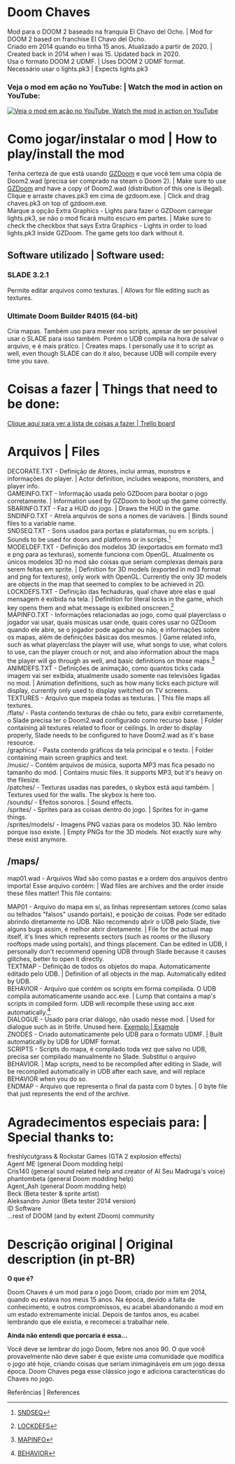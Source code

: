 # Doom Chaves
Mod para o DOOM 2 baseado na franquia El Chavo del Ocho. | Mod for DOOM 2 based on franchise El Chavo del Ocho.  
Criado em 2014 quando eu tinha 15 anos. Atualizado a partir de 2020. | Created back in 2014 when I was 15. Updated back in 2020.  
Usa o formato DOOM 2 UDMF. | Uses DOOM 2 UDMF format.  
Necessário usar o lights.pk3 | Expects lights.pk3

### Veja o mod em ação no YouTube: | Watch the mod in action on YouTube:
[![Veja o mod em ação no YouTube, Watch the mod in action on YouTube](https://img.youtube.com/vi/fmqVgwJOd34/0.jpg)](https://youtu.be/fmqVgwJOd34)



# Como jogar/instalar o mod | How to play/install the mod
Tenha certeza de que está usando [GZDoom](https://zdoom.org/downloads) e que você tem uma cópia de Doom2.wad (precisa ser comprado na steam o Doom 2). | Make sure to use [GZDoom](https://zdoom.org/downloads) and have a copy of Doom2.wad (distribution of this one is illegal).  
Clique e arraste chaves.pk3 em cima de gzdoom.exe. | Click and drag chaves.pk3 on top of gzdoom.exe.  
Marque a opção Extra Graphics - Lights para fazer o GZDoom carregar lights.pk3, se não o mod ficará muito escuro em partes. | Make sure to check the checkbox that says Extra Graphics - Lights in order to load lights.pk3 inside GZDoom. The game gets too dark without it.

## Software utilizado | Software used:
### SLADE 3.2.1

Permite editar arquivos como texturas. | Allows for file editing such as textures.

### Ultimate Doom Builder R4015 (64-bit)

Cria mapas. Também uso para mexer nos scripts, apesar de ser possível usar o SLADE para isso também. Porém o UDB compila na hora de salvar o arquivo, e é mais prático. | Creates maps. I personally use it to script as well, even though SLADE can do it also, because UDB will compile every time you save.

# Coisas a fazer | Things that need to be done:
[Clique aqui para ver a lista de coisas a fazer | Trello board](https://trello.com/b/zAKgRyzS/doom-chaves)

# Arquivos | Files
DECORATE.TXT - Definição de Atores, inclui armas, monstros e informações do player. | Actor definition, includes weapons, monsters, and player info.  
GAMEINFO.TXT - Informação usada pelo GZDoom para bootar o jogo corretamente. | Information used by GZDoom to boot up the game correctly.  
SBARINFO.TXT - Faz a HUD do jogo. | Draws the HUD in the game.  
SNDINFO.TXT - Atrela arquivos de sons a nomes de variáveis. | Binds sound files to a variable name.  
SNDSEQ.TXT - Sons usados para portas e plataformas, ou em scripts. | Sounds to be used for doors and platforms or in scripts.[^1]  
MODELDEF.TXT - Definição dos modelos 3D (exportados em formato md3 e png para as texturas), somente funciona com OpenGL. Atualmente os únicos modelos 3D no mod são coisas que seriam complexas demais para serem feitas em sprite. | Definition for 3D models (exported in md3 format and png for textures), only work with OpenGL. Currently the only 3D models are objects in the map that seemed to complex to be achieved in 2D.  
LOCKDEFS.TXT - Definição das fechaduras, qual chave abre elas e qual mensagem é exibida na tela. | Definition for literal locks in the game, which key opens them and what message is exibited onscreen.[^2]  
MAPINFO.TXT - Informações relacionadas ao jogo, como qual playerclass o jogador vai usar, quais músicas usar onde, quais cores usar no GZDoom quando ele abre, se o jogador pode agachar ou não, e informações sobre os mapas, além de definições básicas dos mesmos. | Game related info, such as what playerclass the player will use, what songs to use, what colors to use, can the player crouch or not, and also information about the maps the player will go through as well, and basic definitions on those maps.[^3]  
ANIMDEFS.TXT - Definições de animação, como quantos ticks cada imagem vai ser exibida, atualmente usado somente nas televisões ligadas no mod. | Animation definitions, such as how many ticks each picture will display, currently only used to display switched on TV screens.  
TEXTURES - Arquivo que mapeia todas as texturas. | This file maps all textures.  
/flats/ - Pasta contendo texturas de chão ou teto, para exibir corretamente, o Slade precisa ter o Doom2.wad configurado como recurso base. | Folder containing all textures related to floor or ceilings. In order to display properly, Slade needs to be configured to have Doom2.wad as it's base resource.  
/graphics/ - Pasta contendo gráficos da tela principal e o texto. | Folder containing main screen graphics and text.  
/music/ - Contém arquivos de música, suporta MP3 mas fica pesado no tamanho do mod. | Contains music files. It supports MP3, but it's heavy on the filesize.  
/patches/ - Texturas usadas nas paredes, o skybox está aqui também. | Textures used for the walls. The skybox is here too.  
/sounds/ - Efeitos sonoros. | Sound effects.  
/sprites/ - Sprites para as coisas dentro do jogo. | Sprites for in-game things.  
/sprites/models/ - Imagens PNG vazias para os modelos 3D. Não lembro porque isso existe. | Empty PNGs for the 3D models. Not exactly sure why these exist anymore.  

## /maps/
map01.wad - Arquivos Wad são como pastas e a ordem dos arquivos dentro importa! Esse arquivo contém: | Wad files are archives and the order inside these files matter! This file contains:

MAP01 - Arquivo do mapa em sí, as linhas representam setores (como salas ou telhados "falsos" usando portais), e posição de coisas. Pode ser editado abrindo diretamente no UDB. Não recomendo abrir o UDB pelo Slade, tive alguns bugs assim, é melhor abrir diretamente. | File for the actual map itself, it's lines which represents sectors (such as rooms or the illusory rooftops made using portals), and things placement. Can be edited in UDB, I personally don't recommend opening UDB through Slade because it causes glitches, better to open it directly.  
TEXTMAP - Definição de todos os objetos do mapa. Automaticamente editado pelo UDB. | Definition of all objects in the map. Automatically edited by UDB.  
BEHAVIOR - Arquivo que contém os scripts em forma compilada. O UDB compila automaticamente usando acc.exe. | Lump that contains a map's scripts in compiled form. UDB will recompile these using acc.exe automatically.[^4]  
DIALOGUE - Usado para criar diálogo, não usado nesse mod. | Used for dialogue such as in Strife. Unused here. [Exemplo | Example](https://youtu.be/WjxJbo9jHFo?t=259)  
ZNODES - Criado automaticamente pelo UDB para o formato UDMF. | Built automatically by UDB for UDMF format.  
SCRIPTS - Scripts do mapa, é compilado toda vez que salvo no UDB, precisa ser compilado manualmente no Slade. Substitui o arquivo BEHAVIOR. | Map scripts, need to be recompiled after editing in Slade, will be recompiled automatically in UDB after each save, and will replace BEHAVIOR when you do so.  
ENDMAP - Arquivo que representa o final da pasta com 0 bytes. | 0 byte file that just represents the end of the archive.

# Agradecimentos especiais para: | Special thanks to:
freshlycutgrass & Rockstar Games (GTA 2 explosion effects)  
Agent ME (general Doom modding help)  
Cris140 (general sound related help and creator of AI Seu Madruga's voice)  
phantombeta (general Doom modding help)  
Agent_Ash (general Doom modding help)  
Beck (Beta tester & sprite artist)  
Aleksandro Junior (Beta tester 2014 version)  
ID Software  
...rest of DOOM (and by extent ZDoom) community

# Descrição original | Original description (in pt-BR)
**O que é?**

Doom Chaves é um mod para o jogo Doom, criado por mim em 2014, quando eu estava nos meus 15 anos. Na época, devido a falta de conhecimento, e outros compromissos, eu acabei abandonando o mod em um estado extremamente inicial. Depois de tantos anos, eu acabei lembrando que ele existia, e recomecei a trabalhar nele. 

**Ainda não entendi que porcaria é essa...**

Você deve se lembrar do jogo Doom, febre nos anos 90. O que você provavelmente não deve saber é que existe uma comunidade que modifica o jogo até hoje, criando coisas que seriam inimagináveis em um jogo dessa época. Doom Chaves pega esse clássico jogo e adiciona características do Chaves no jogo.

Referências | References
[^1]: [SNDSEQ](https://zdoom.org/wiki/SNDSEQ)
[^2]: [LOCKDEFS](https://zdoom.org/wiki/LOCKDEFS)
[^3]: [MAPINFO](https://zdoom.org/wiki/MAPINFO)
[^4]: [BEHAVIOR](https://zdoom.org/wiki/BEHAVIOR)  
